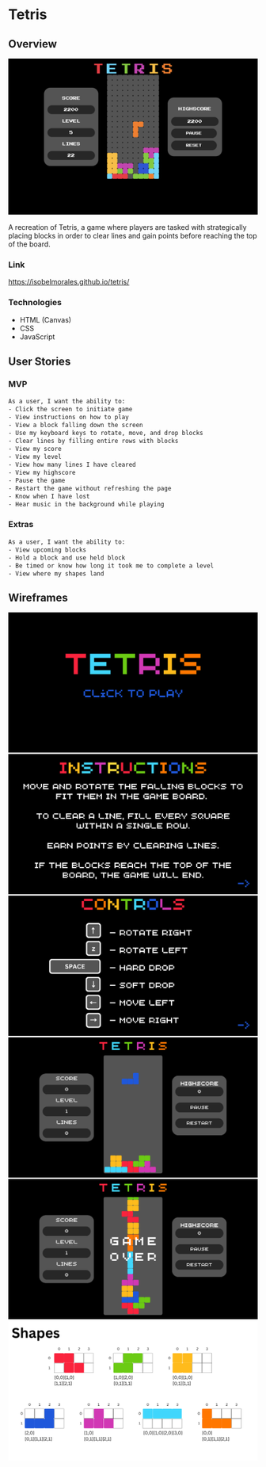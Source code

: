# Tetris

## Overview

![Preview](img/preview.png)

A recreation of Tetris, a game where players are tasked with strategically placing blocks in order to clear lines and gain points before reaching the top of the board. 

### Link

https://isobelmorales.github.io/tetris/

### Technologies
- HTML (Canvas)
- CSS
- JavaScript

## User Stories

### MVP

```
As a user, I want the ability to:
- Click the screen to initiate game
- View instructions on how to play
- View a block falling down the screen
- Use my keyboard keys to rotate, move, and drop blocks
- Clear lines by filling entire rows with blocks
- View my score
- View my level
- View how many lines I have cleared
- View my highscore
- Pause the game
- Restart the game without refreshing the page
- Know when I have lost
- Hear music in the background while playing
```

### Extras

```
As a user, I want the ability to:
- View upcoming blocks
- Hold a block and use held block
- Be timed or know how long it took me to complete a level
- View where my shapes land
```

## Wireframes

![Home Page](img/1.png)
![Instructions](img/2.png)
![Controls](img/3.png)
![Game](img/4.png)
![Game Over](img/5.png)
![Block Shapes](img/6.png)